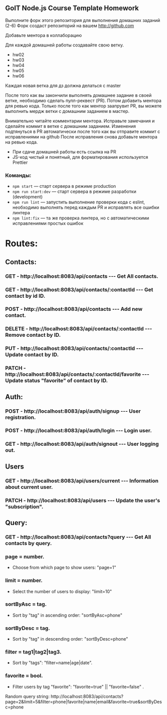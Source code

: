 ## GoIT Node.js Course Template Homework

Выполните форк этого репозитория для выполнения домашних заданий (2-6) Форк
создаст репозиторий на вашем http://github.com

Добавьте ментора в коллаборацию

Для каждой домашней работы создавайте свою ветку.

- hw02
- hw03
- hw04
- hw05
- hw06

Каждая новая ветка для дз должна делаться с master

После того как вы закончили выполнять домашнее задание в своей ветке, необходимо
сделать пулл-реквест (PR). Потом добавить ментора для ревью кода. Только после
того как ментор заапрувит PR, вы можете выполнить мердж ветки с домашним
заданием в мастер.

Внимательно читайте комментарии ментора. Исправьте замечания и сделайте коммит в
ветке с домашним заданием. Изменения подтянуться в PR автоматически после того
как вы отправите коммит с исправлениями на github После исправления снова
добавьте ментора на ревью кода.

- При сдаче домашней работы есть ссылка на PR
- JS-код чистый и понятный, для форматирования используется Prettier

### Команды:

- `npm start` &mdash; старт сервера в режиме production
- `npm run start:dev` &mdash; старт сервера в режиме разработки (development)
- `npm run lint` &mdash; запустить выполнение проверки кода с eslint, необходимо
  выполнять перед каждым PR и исправлять все ошибки линтера
- `npm lint:fix` &mdash; та же проверка линтера, но с автоматическими
  исправлениями простых ошибок

# Routes:

## Contacts:

### GET - http://localhost:8083/api/contacts --- Get All contacts.

### GET - http://localhost:8083/api/contacts/:contactId --- Get contact by id ID.

### POST - http://localhost:8083/api/contacts --- Add new contact.

### DELETE - http://localhost:8083/api/contacts/:contactId --- Remove contact by ID.

### PUT - http://localhost:8083/api/contacts/:contactId --- Update contact by ID.

### PATCH - http://localhost:8083/api/contacts/:contactId/favorite --- Update status "favorite" of contact by ID.

## Auth:

### POST - http://localhost:8083/api/auth/signup --- User registration.

### POST - http://localhost:8083/api/auth/login --- Login user.

### GET - http://localhost:8083/api/auth/signout --- User logging out.

## Users

### GET - http://localhost:8083/api/users/current --- Information about current user.

### PATCH - http://localhost:8083/api/users --- Update the user's "subscription".

## Query:

### GET - http://localhost:8083/api/contacts?query --- Get All contacts by query.

### page = number.

- Choose from which page to show users: "page=1"

### limit = number.

- Select the number of users to display: "limit=10"

### sortByAsc = tag.

- Sort by "tag" in ascending order: "sortByAsc=phone"

### sortByDesc = tag.

- Sort by "tag" in descending order: "sortByDesc=phone"

### filter = tag1|tag2|tag3.

- Sort by "tags": "filter=name|age|date".

### favorite = bool.

- Filter users by tag "favorite": "favorite=true" || "favorite=false" .

Random query string:
http://localhost:8083/api/contacts?page=2&limit=5&filter=phone|favorite|name|email&favorite=true&sortByDesc=phone
